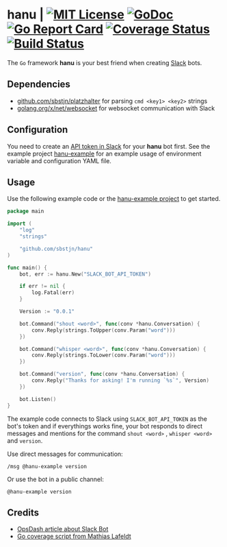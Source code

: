 # hanu | [![MIT License](https://img.shields.io/github/license/sbstjn/hanu.svg?maxAge=3600)](https://github.com/sbstjn/hanu/blob/master/LICENSE.md) [![GoDoc](https://godoc.org/github.com/sbstjn/hanu?status.svg)](https://godoc.org/github.com/sbstjn/hanu) [![Go Report Card](https://goreportcard.com/badge/github.com/sbstjn/hanu)](https://goreportcard.com/report/github.com/sbstjn/hanu) [![Coverage Status](https://coveralls.io/repos/github/sbstjn/hanu/badge.svg)](https://coveralls.io/github/sbstjn/hanu) [![Build Status](https://travis-ci.org/sbstjn/hanu.svg?branch=master)](https://travis-ci.org/sbstjn/hanu)

The `Go` framework **hanu** is your best friend when creating [Slack](https://slackhq.com) bots.

## Dependencies

 - [github.com/sbstjn/platzhalter](https://github.com/sbstjn/platzhalter) for parsing `cmd <key1> <key2>` strings
 - [golang.org/x/net/websocket](http://golang.org/x/net/websocket) for websocket communication with Slack

## Configuration

You need to create an [API token in Slack](https://api.slack.com/bot-users) for your **hanu** bot first. See the example project [hanu-example](https://github.com/sbstjn/hanu-example) for an example usage of environment variable and configuration YAML file.

## Usage

Use the following example code or the [hanu-example project](https://github.com/sbstjn/hanu-example) to get started.

```go
package main

import (
	"log"
	"strings"

	"github.com/sbstjn/hanu"
)

func main() {
	bot, err := hanu.New("SLACK_BOT_API_TOKEN")

	if err != nil {
		log.Fatal(err)
	}

	Version := "0.0.1"

	bot.Command("shout <word>", func(conv *hanu.Conversation) {
		conv.Reply(strings.ToUpper(conv.Param("word")))
	})

	bot.Command("whisper <word>", func(conv *hanu.Conversation) {
		conv.Reply(strings.ToLower(conv.Param("word")))
	})

	bot.Command("version", func(conv *hanu.Conversation) {
		conv.Reply("Thanks for asking! I'm running `%s`", Version)
	})

	bot.Listen()
}
```

The example code connects to Slack using `SLACK_BOT_API_TOKEN` as the bot's token and if everythings works fine, your bot responds to direct messages and mentions for the command `shout <word>` , `whisper <word>` and `version`.

Use direct messages for communication:

```
/msg @hanu-example version
```

Or use the bot in a public channel:

```
@hanu-example version
```

## Credits
 * [OpsDash article about Slack Bot](https://www.opsdash.com/blog/slack-bot-in-golang.html)
 * [Go coverage script from Mathias Lafeldt](https://mlafeldt.github.io/blog/test-coverage-in-go/)
